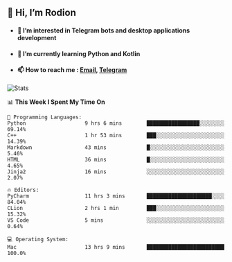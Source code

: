 ## 👋 Hi, I’m Rodion
- #### 👀 I’m interested in Telegram bots and desktop applications development
- #### 🌱 I’m currently learning Python and Kotlin
- #### 📫 How to reach me : [Email](mailto:me@lavn.ml), [Telegram](https://t.me/fast_geek)

![Stats](https://github-readme-stats.vercel.app/api?username=fast-geek&show_icons=true&theme=react&hide=issues&count_private=true&layout=compact)


<!--START_SECTION:waka-->
📊 **This Week I Spent My Time On** 

```text
💬 Programming Languages: 
Python                   9 hrs 6 mins        █████████████████░░░░░░░░   69.14% 
C++                      1 hr 53 mins        ███░░░░░░░░░░░░░░░░░░░░░░   14.39% 
Markdown                 43 mins             █░░░░░░░░░░░░░░░░░░░░░░░░   5.46% 
HTML                     36 mins             █░░░░░░░░░░░░░░░░░░░░░░░░   4.65% 
Jinja2                   16 mins             ░░░░░░░░░░░░░░░░░░░░░░░░░   2.07%

🔥 Editors: 
PyCharm                  11 hrs 3 mins       █████████████████████░░░░   84.04% 
CLion                    2 hrs 1 min         ███░░░░░░░░░░░░░░░░░░░░░░   15.32% 
VS Code                  5 mins              ░░░░░░░░░░░░░░░░░░░░░░░░░   0.64%

💻 Operating System: 
Mac                      13 hrs 9 mins       █████████████████████████   100.0%

```


<!--END_SECTION:waka-->
